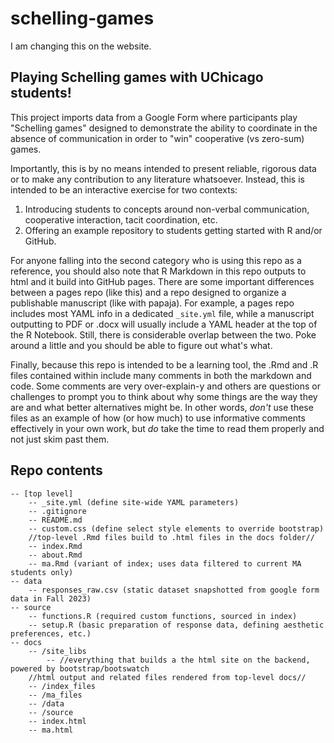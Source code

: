 # schelling-games

I am changing this on the website.

## Playing Schelling games with UChicago students!

This project imports data from a Google Form where participants play "Schelling games" designed to demonstrate the ability to coordinate in the absence of communication in order to "win" cooperative (vs zero-sum) games.

Importantly, this is by no means intended to present reliable, rigorous data or to make any contribution to any literature whatsoever. Instead, this is intended to be an interactive exercise for two contexts:

1. Introducing students to concepts around non-verbal communication, cooperative interaction, tacit coordination, etc.
2. Offering an example repository to students getting started with R and/or GitHub.

For anyone falling into the second category who is using this repo as a reference, you should also note that R Markdown in this repo outputs to html and it build into GitHub pages. There are some important differences between a pages repo (like this) and a repo designed to organize a publishable manuscript (like with papaja). For example, a pages repo includes most YAML info in a dedicated `_site.yml` file, while a manuscript outputting to PDF or .docx will usually include a YAML header at the top of the R Notebook. Still, there is considerable overlap between the two. Poke around a little and you should be able to figure out what's what.

Finally, because this repo is intended to be a learning tool, the .Rmd and .R files contained within include many comments in both the markdown and code. Some comments are very over-explain-y and others are questions or challenges to prompt you to think about why some things are the way they are and what better alternatives might be. In other words, *don't* use these files as an example of how (or how much) to use informative comments effectively in your own work, but *do* take the time to read them properly and not just skim past them.

## Repo contents


```
-- [top level]
    -- _site.yml (define site-wide YAML parameters)    
    -- .gitignore
    -- README.md
    -- custom.css (define select style elements to override bootstrap)
    //top-level .Rmd files build to .html files in the docs folder//
    -- index.Rmd
    -- about.Rmd
    -- ma.Rmd (variant of index; uses data filtered to current MA students only)
-- data
    -- responses_raw.csv (static dataset snapshotted from google form data in Fall 2023)
-- source
    -- functions.R (required custom functions, sourced in index)
    -- setup.R (basic preparation of response data, defining aesthetic preferences, etc.) 
-- docs
    -- /site_libs
        -- //everything that builds a the html site on the backend, powered by bootstrap/bootswatch
    //html output and related files rendered from top-level docs//
    -- /index_files
    -- /ma_files
    -- /data
    -- /source
    -- index.html
    -- ma.html
```
